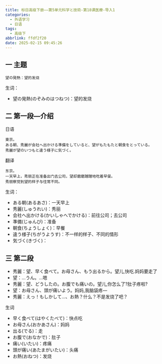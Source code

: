 ```yaml
---
title: 标日高级下册——第5单元科学と技術-第18课医療-导入1
categories:
  - 外语学习
  - 日语
tags:
  - 高级下
abbrlink: ffdf2f20
date: 2025-02-15 09:45:26
---
```

## 一 主题

```
望の発熱：望的发烧
```

<!--more-->

生词：

* 望の発熱(のぞみのはつねつ)：望的发烧

## 二 第一段—介绍

日语

```
東京。
ある朝、秀麗が会社へ出かける準備をしていると、望がもたもたと朝食をとっている。
秀麗が望のいつもと違う様子に気づく。
```

翻译

```
东京。
一天早上，秀丽正在准备出门去公司，望却磨磨蹭蹭地吃着早餐。
秀丽察觉到望的样子与往常不同。
```

生词：

* ある朝(あるあさ)：一天早上
* 秀麗(しゅうれい)：秀丽
* 会社へ出かける(かいしゃへでかける)：前往公司；去公司
* 準備(じゅんび)：准备
* 朝食(ちょうしょく)：早餐
* 違う様子(ちがうようす)：不一样的样子、不同的情形
* 気づく(きづく)：

## 三 第二段

* 秀麗：望、早く食べて。お母さん、もう出るから。望儿,快吃.妈妈要走了
* 望：…うん。...嗯
* 秀麗：望、どうしたの。お腹でも痛いの。望儿,你怎么了?肚子疼啦?
* 望：お母さん、頭が痛いよう。妈妈,我脑袋疼—
* 秀麗：えっ！もしかして…、お熱？什么？不是发烧了吧？

生词

* 早く食べて(はやくたべて)：快点吃
* お母さん(おかあさん)：妈妈
* 出る(でる)：走
* お腹で(おなかで)：肚子
* 痛い(いたい)：疼痛
* 頭が痛い(あたまがいたい)：头痛
* お熱(おねつ)：发烧